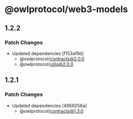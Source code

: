 # @owlprotocol/web3-models

## 1.2.2

### Patch Changes

- Updated dependencies [f153af9d]
  - @owlprotocol/contracts@2.0.0
  - @owlprotocol/utils@2.0.0

## 1.2.1

### Patch Changes

- Updated dependencies [4959258a]
  - @owlprotocol/contracts@1.3.0
